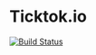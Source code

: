 # Ticktok.io
[![Build Status](https://travis-ci.org/rockem/ticktok.io.svg?branch=master)](https://travis-ci.org/rockem/ticktok.io)